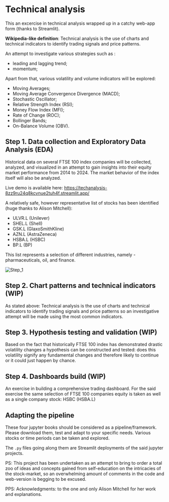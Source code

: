 


# Technical analysis
This  an excercise in technical analysis wrapped up in a catchy web-app form (thanks to Streamlit).

**Wikipedia-like definition**: Technical analysis is the use of charts and technical indicators to identify trading signals and price patterns. 

An attempt to investigate various strategies such as :
 - leading and lagging trend;
 - momentum;
 
Apart from that, various volatility and volume indicators will be explored: 
- Moving Averages; 
- Moving Average Convergence Divergence (MACD); 
- Stochastic Oscillator; 
- Relative Strength Index (RSI);
- Money Flow Index (MFI); 
- Rate of Change (ROC); 
- Bollinger Bands;
- On-Balance Volume (OBV).

## Step 1. Data collection and Exploratory Data Analysis (EDA)
Historical data on several FTSE 100 index companies will be collected, analyzed, and visualized in an attempt to gain insights into their equity market performance from 2014 to 2024. The market behavior of the index itself will also be analyzed. 

Live demo is available here: https://techanalysis-8zz9ru24q8kcvnue2tuh4f.streamlit.app/

A relatively safe, however representative list of stocks has been identified (huge thanks to Alison Mitchell):
- ULVR.L (Unilever)
- SHEL.L (Shell)
- GSK.L (GlaxoSmithKline)
- AZN.L (AstraZeneca)
- HSBA.L (HSBC)
- BP.L (BP) 

This list represents a selection of different industries, namely - pharmaceuticals, oil, and finance. 

![Step_1](https://github.com/alex-platonov/tech_analysis/blob/main/step_1.gif)


## Step 2. Chart patterns and technical indicators (WIP)
As stated above: Technical analysis is the use of charts and technical indicators to identify trading signals and price patterns so an investigative attempt will be made using the most common indicators.  

## Step 3. Hypothesis testing and validation (WIP)
Based on the fact that historically FTSE 100 index has demonstrated drastic volatility changes a hypothesis can be constructed and tested: does this volatility signify any fundamental changes and therefore likely to continue or it could just happen by chance.

## Step 4. Dashboards build (WIP)
An exercise in building a comprehensive trading dashboard. For the said exercise the same selection of FTSE 100 companies equity is taken  as well as a single company stock: HSBC (HSBA.L) 

## Adapting the pipeline
These four jupyter books should be considered as a pipeline/framework. Please download them, test and adapt to your specific needs. Various stocks or time periods can be taken and explored. 

The `.py` files going along them are Streamlit deployments of the said jupyter projects.


PS: This project has been undertaken as an attempt to bring to order a total zoo of ideas and concepts gained from self-education on the intricacies of the stock-market, so an overwhelming amount of comments in the code and web-version is begging to be excused. 

PPS: Acknowledgments: to the one and only Alison Mitchell for her work and explanations.
